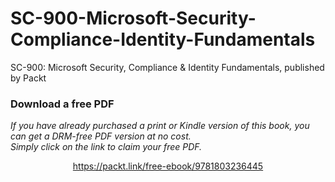 # SC-900-Microsoft-Security-Compliance-Identity-Fundamentals
SC-900: Microsoft Security, Compliance &amp; Identity Fundamentals, published by Packt
### Download a free PDF

 <i>If you have already purchased a print or Kindle version of this book, you can get a DRM-free PDF version at no cost.<br>Simply click on the link to claim your free PDF.</i>
<p align="center"> <a href="https://packt.link/free-ebook/9781803236445">https://packt.link/free-ebook/9781803236445 </a> </p>